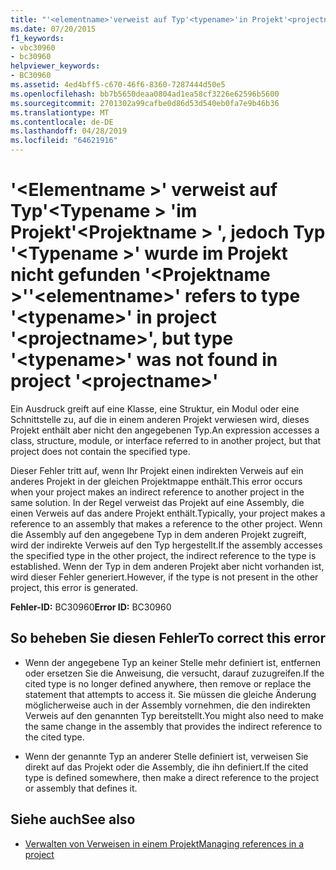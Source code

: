 ```yaml
---
title: "'<elementname>'verweist auf Typ'<typename>'in Projekt'<projectname>', jedoch Typ '<typename>'wurde nicht gefunden im Projekt'<projectname>'"
ms.date: 07/20/2015
f1_keywords:
- vbc30960
- bc30960
helpviewer_keywords:
- BC30960
ms.assetid: 4ed4bff5-c670-46f6-8360-7287444d50e5
ms.openlocfilehash: bb7b5650deaa0804ad1ea58cf3226e62596b5600
ms.sourcegitcommit: 2701302a99cafbe0d86d53d540eb0fa7e9b46b36
ms.translationtype: MT
ms.contentlocale: de-DE
ms.lasthandoff: 04/28/2019
ms.locfileid: "64621916"
---
```

# <a name="elementname-refers-to-type-typename-in-project-projectname-but-type-typename-was-not-found-in-project-projectname"></a><span data-ttu-id="ff570-102">'\<Elementname >' verweist auf Typ'\<Typename > 'im Projekt'\<Projektname > ', jedoch Typ '\<Typename >' wurde im Projekt nicht gefunden '\<Projektname >'</span><span class="sxs-lookup"><span data-stu-id="ff570-102">'\<elementname>' refers to type '\<typename>' in project '\<projectname>', but type '\<typename>' was not found in project '\<projectname>'</span></span>
<span data-ttu-id="ff570-103">Ein Ausdruck greift auf eine Klasse, eine Struktur, ein Modul oder eine Schnittstelle zu, auf die in einem anderen Projekt verwiesen wird, dieses Projekt enthält aber nicht den angegebenen Typ.</span><span class="sxs-lookup"><span data-stu-id="ff570-103">An expression accesses a class, structure, module, or interface referred to in another project, but that project does not contain the specified type.</span></span>  
  
 <span data-ttu-id="ff570-104">Dieser Fehler tritt auf, wenn Ihr Projekt einen indirekten Verweis auf ein anderes Projekt in der gleichen Projektmappe enthält.</span><span class="sxs-lookup"><span data-stu-id="ff570-104">This error occurs when your project makes an indirect reference to another project in the same solution.</span></span> <span data-ttu-id="ff570-105">In der Regel verweist das Projekt auf eine Assembly, die einen Verweis auf das andere Projekt enthält.</span><span class="sxs-lookup"><span data-stu-id="ff570-105">Typically, your project makes a reference to an assembly that makes a reference to the other project.</span></span> <span data-ttu-id="ff570-106">Wenn die Assembly auf den angegebene Typ in dem anderen Projekt zugreift, wird der indirekte Verweis auf den Typ hergestellt.</span><span class="sxs-lookup"><span data-stu-id="ff570-106">If the assembly accesses the specified type in the other project, the indirect reference to the type is established.</span></span> <span data-ttu-id="ff570-107">Wenn der Typ in dem anderen Projekt aber nicht vorhanden ist, wird dieser Fehler generiert.</span><span class="sxs-lookup"><span data-stu-id="ff570-107">However, if the type is not present in the other project, this error is generated.</span></span>  
  
 <span data-ttu-id="ff570-108">**Fehler-ID:** BC30960</span><span class="sxs-lookup"><span data-stu-id="ff570-108">**Error ID:** BC30960</span></span>  
  
## <a name="to-correct-this-error"></a><span data-ttu-id="ff570-109">So beheben Sie diesen Fehler</span><span class="sxs-lookup"><span data-stu-id="ff570-109">To correct this error</span></span>  
  
- <span data-ttu-id="ff570-110">Wenn der angegebene Typ an keiner Stelle mehr definiert ist, entfernen oder ersetzen Sie die Anweisung, die versucht, darauf zuzugreifen.</span><span class="sxs-lookup"><span data-stu-id="ff570-110">If the cited type is no longer defined anywhere, then remove or replace the statement that attempts to access it.</span></span> <span data-ttu-id="ff570-111">Sie müssen die gleiche Änderung möglicherweise auch in der Assembly vornehmen, die den indirekten Verweis auf den genannten Typ bereitstellt.</span><span class="sxs-lookup"><span data-stu-id="ff570-111">You might also need to make the same change in the assembly that provides the indirect reference to the cited type.</span></span>  
  
- <span data-ttu-id="ff570-112">Wenn der genannte Typ an anderer Stelle definiert ist, verweisen Sie direkt auf das Projekt oder die Assembly, die ihn definiert.</span><span class="sxs-lookup"><span data-stu-id="ff570-112">If the cited type is defined somewhere, then make a direct reference to the project or assembly that defines it.</span></span>  
  
## <a name="see-also"></a><span data-ttu-id="ff570-113">Siehe auch</span><span class="sxs-lookup"><span data-stu-id="ff570-113">See also</span></span>

- [<span data-ttu-id="ff570-114">Verwalten von Verweisen in einem Projekt</span><span class="sxs-lookup"><span data-stu-id="ff570-114">Managing references in a project</span></span>](/visualstudio/ide/managing-references-in-a-project)

